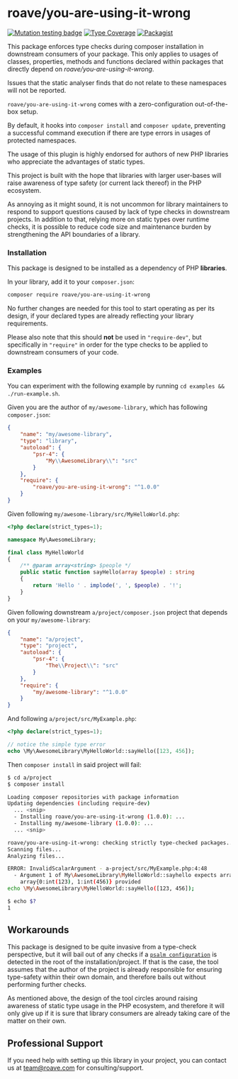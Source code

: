# roave/you-are-using-it-wrong

[![Mutation testing badge](https://img.shields.io/endpoint?style=flat&url=https%3A%2F%2Fbadge-api.stryker-mutator.io%2Fgithub.com%2Froave%2Fyou-are-using-it-wrong)](https://dashboard.stryker-mutator.io/reports/github.com/roave/you-are-using-it-wrong/master)
[![Type Coverage](https://shepherd.dev/github/roave/you-are-using-it-wrong/coverage.svg)](https://shepherd.dev/github/roave/you-are-using-it-wrong)
[![Packagist](https://img.shields.io/packagist/v/roave/you-are-using-it-wrong.svg)](https://packagist.org/packages/roave/you-are-using-it-wrong)

This package enforces type checks during composer installation in downstream
consumers of your package. This only applies to usages of classes, properties,
methods and functions declared within packages that directly depend on
*roave/you-are-using-it-wrong*.

Issues that the static analyser finds that do not relate to these namespaces
will not be reported.

`roave/you-are-using-it-wrong` comes with a zero-configuration out-of-the-box
setup.

By default, it hooks into `composer install` and `composer update`, preventing
a successful command execution if there are type errors in usages of protected
namespaces. 

The usage of this plugin is highly endorsed for authors of new PHP libraries
who appreciate the advantages of static types.

This project is built with the hope that libraries with larger user-bases will
raise awareness of type safety (or current lack thereof) in the PHP ecosystem.

As annoying as it might sound, it is not uncommon for library maintainers to
respond to support questions caused by lack of type checks in downstream
projects. In addition to that, relying more on static types over runtime checks,
it is possible to reduce code size and maintenance burden by strengthening the
API boundaries of a library.

### Installation

This package is designed to be installed as a dependency of PHP **libraries**.

In your library, add it to your
`composer.json`:

```sh
composer require roave/you-are-using-it-wrong
```

No further changes are needed for this tool to start operating as per its
design, if your declared types are already reflecting your library requirements.

Please also note that this should **not** be used in `"require-dev"`, but
specifically in `"require"` in order for the type checks to be applied to
downstream consumers of your code.

### Examples

You can experiment with the following example by running `cd examples && ./run-example.sh`.

Given you are the author of `my/awesome-library`, which has following `composer.json`:

```json
{
    "name": "my/awesome-library",
    "type": "library",
    "autoload": {
        "psr-4": {
            "My\\AwesomeLibrary\\": "src"
        }
    },
    "require": {
        "roave/you-are-using-it-wrong": "^1.0.0"
    }
}
```

Given following `my/awesome-library/src/MyHelloWorld.php`:

```php
<?php declare(strict_types=1);

namespace My\AwesomeLibrary;

final class MyHelloWorld
{
    /** @param array<string> $people */
    public static function sayHello(array $people) : string
    {
        return 'Hello ' . implode(', ', $people) . '!';
    }
}
```

Given following downstream `a/project/composer.json` project that
depends on your `my/awesome-library`:

```json
{
    "name": "a/project",
    "type": "project",
    "autoload": {
        "psr-4": {
            "The\\Project\\": "src"
        }
    },
    "require": {
        "my/awesome-library": "^1.0.0"
    }
}
```

And following `a/project/src/MyExample.php`:

```php
<?php declare(strict_types=1);

// notice the simple type error
echo \My\AwesomeLibrary\MyHelloWorld::sayHello([123, 456]);
```

Then `composer install` in said project will fail:

```sh
$ cd a/project
$ composer install

Loading composer repositories with package information
Updating dependencies (including require-dev)
  ... <snip>
  - Installing roave/you-are-using-it-wrong (1.0.0): ...
  - Installing my/awesome-library (1.0.0): ...
  ... <snip>

roave/you-are-using-it-wrong: checking strictly type-checked packages...
Scanning files...
Analyzing files...

ERROR: InvalidScalarArgument - a-project/src/MyExample.php:4:48 
  - Argument 1 of My\AwesomeLibrary\MyHelloWorld::sayhello expects array<array-key, string>,
    array{0:int(123), 1:int(456)} provided
echo \My\AwesomeLibrary\MyHelloWorld::sayHello([123, 456]);

$ echo $?
1
```

## Workarounds

This package is designed to be quite invasive from a type-check perspective,
but it will bail out of any checks if a [`psalm configuration`](https://psalm.dev/docs/configuration/)
is detected in the root of the installation/project.
If that is the case, the tool assumes that the author of the project is already
responsible for ensuring type-safety within their own domain, and therefore
bails out without performing further checks.

As mentioned above, the design of the tool circles around raising awareness of
static type usage in the PHP ecosystem, and therefore it will only give up if
it is sure that library consumers are already taking care of the matter on their
own.

## Professional Support

If you need help with setting up this library in your project, you can contact
us at team@roave.com for consulting/support.

